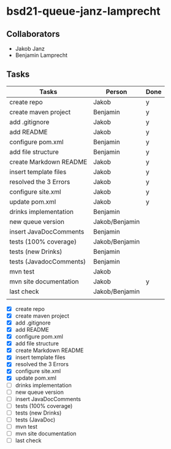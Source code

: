 # bsd21-queue-janz-lamprecht

## Collaborators
- Jakob Janz
- Benjamin Lamprecht

## Tasks
| Tasks                   | Person         | Done |  
|-------------------------|----------------|------|
| create repo             | Jakob          | y    |
| create maven project    | Benjamin       | y    |
| add .gitignore          | Jakob          | y    |
| add README              | Jakob          | y    |
| configure pom.xml       | Benjamin       | y    |
| add file structure      | Benjamin       | y    |
| create Markdown README  | Jakob          | y    |
| insert template files   | Jakob          | y    |
| resolved the 3 Errors   | Jakob          | y    |
| configure site.xml      | Jakob          | y    |
| update pom.xml          | Jakob          | y    |
| drinks implementation   | Benjamin       |      |
| new queue version       | Jakob/Benjamin |      |
| insert JavaDocComments  | Benjamin       |      |
| tests (100% coverage)   | Jakob/Benjamin |      |
| tests (new Drinks)      | Benjamin       |      |
| tests (JavadocComments) | Benjamin       |      |
| mvn test                | Jakob          |      |
| mvn site documentation  | Jakob          | y    |
| last check              | Jakob/Benjamin |      |
|                         |                |      |


<!--
look up link to optimize checklist further
https://docs.github.com/en/issues/tracking-your-work-with-issues/about-task-lists
-->
- [x] create repo
- [x] create maven project
- [x] add .gitignore
- [x] add README
- [x] configure pom.xml
- [x] add file structure
- [x] create Markdown README
- [x] insert template files
- [x] resolved the 3 Errors
- [x] configure site.xml
- [x] update pom.xml
- [ ] drinks implementation
- [ ] new queue version
- [ ] insert JavaDocComments
- [ ] tests (100% coverage)
- [ ] tests (new Drinks)
- [ ] tests (JavaDoc)
- [ ] mvn test
- [ ] mvn site documentation
- [ ] last check
